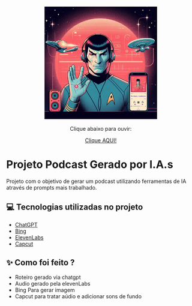 <p align="center">
<img 
    src="./assets/spock.jpg"
    width="300"
/>
</p>

<div align="center">
    <p> Clique abaixo para ouvir: </p>
 <a href = "https://pizza2u.github.io/AI-Fundamentals-for-Devs/"> Clique AQUI!</a>
</audio>
</div>



# Projeto Podcast Gerado por I.A.s



Projeto com o objetivo de gerar um podcast utilizando ferramentas de IA através de prompts mais trabalhado.

## 💻 Tecnologias utilizadas no projeto

- [ChatGPT](https://chat.openai.com/) 
- [Bing](https://www.bing.com/images/create)
- [ElevenLabs](https://beta.elevenlabs.io/)
- [Capcut](https://www.capcut.com/pt-br/)

## ✨ Como foi feito ?

- Roteiro gerado via chatgpt
- Audio gerado pela elevenLabs
- Bing Para gerar imagem
- Capcut para tratar aúdio e adicionar sons de fundo


